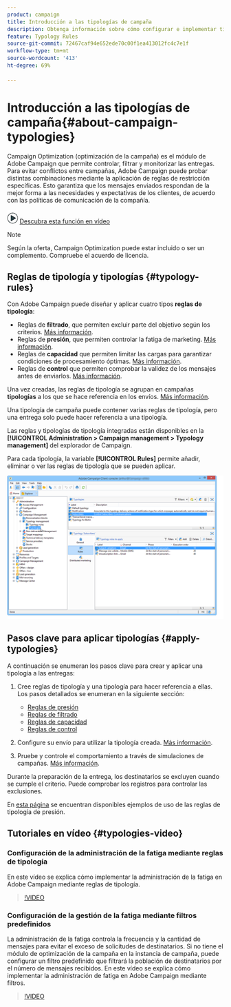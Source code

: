 ```yaml
---
product: campaign
title: Introducción a las tipologías de campaña
description: Obtenga información sobre cómo configurar e implementar tipologías de campaña
feature: Typology Rules
source-git-commit: 72467caf94e652ede70c00f1ea413012fc4c7e1f
workflow-type: tm+mt
source-wordcount: '413'
ht-degree: 69%

---
```


# Introducción a las tipologías de campaña{#about-campaign-typologies}

Campaign Optimization (optimización de la campaña) es el módulo de Adobe Campaign que permite controlar, filtrar y monitorizar las entregas. Para evitar conflictos entre campañas, Adobe Campaign puede probar distintas combinaciones mediante la aplicación de reglas de restricción específicas. Esto garantiza que los mensajes enviados respondan de la mejor forma a las necesidades y expectativas de los clientes, de acuerdo con las políticas de comunicación de la compañía.

![](assets/do-not-localize/how-to-video.png) [Descubra esta función en vídeo](#typologies-video)

>[!NOTE]
>
>Según la oferta, Campaign Optimization puede estar incluido o ser un complemento. Compruebe el acuerdo de licencia.

## Reglas de tipología y tipologías {#typology-rules}

Con Adobe Campaign puede diseñar y aplicar cuatro tipos **reglas de tipología**:

* Reglas de **filtrado**, que permiten excluir parte del objetivo según los criterios. [Más información](filtering-rules.md).
* Reglas de **presión**, que permiten controlar la fatiga de marketing. [Más información](pressure-rules.md).
* Reglas de **capacidad** que permiten limitar las cargas para garantizar condiciones de procesamiento óptimas. [Más información](consistency-rules.md#controlling-capacity).
* Reglas de **control** que permiten comprobar la validez de los mensajes antes de enviarlos. [Más información](control-rules.md).

Una vez creadas, las reglas de tipología se agrupan en campañas **tipologías** a los que se hace referencia en los envíos. [Más información](#apply-typologies).

Una tipología de campaña puede contener varias reglas de tipología, pero una entrega solo puede hacer referencia a una tipología.

Las reglas y tipologías de tipología integradas están disponibles en la **[!UICONTROL Administration > Campaign management > Typology management]** del explorador de Campaign.

Para cada tipología, la variable **[!UICONTROL Rules]** permite añadir, eliminar o ver las reglas de tipología que se pueden aplicar.

![](assets/campaign_opt_rules_tab.png)

## Pasos clave para aplicar tipologías {#apply-typologies}

A continuación se enumeran los pasos clave para crear y aplicar una tipología a las entregas:

1. Cree reglas de tipología y una tipología para hacer referencia a ellas.
Los pasos detallados se enumeran en la siguiente sección:
   * [Reglas de presión](pressure-rules.md)
   * [Reglas de filtrado](filtering-rules.md)
   * [Reglas de capacidad](consistency-rules.md)
   * [Reglas de control](control-rules.md)

1. Configure su envío para utilizar la tipología creada. [Más información](apply-rules.md#apply-a-typology-to-a-delivery).
1. Pruebe y controle el comportamiento a través de simulaciones de campañas. [Más información](campaign-simulations.md).

Durante la preparación de la entrega, los destinatarios se excluyen cuando se cumple el criterio. Puede comprobar los registros para controlar las exclusiones.

En [esta página](pressure-rules.md#use-cases-on-pressure-rules) se encuentran disponibles ejemplos de uso de las reglas de tipología de presión.

## Tutoriales en vídeo {#typologies-video}

### Configuración de la administración de la fatiga mediante reglas de tipología

En este vídeo se explica cómo implementar la administración de la fatiga en Adobe Campaign mediante reglas de tipología.

>[!VIDEO](https://video.tv.adobe.com/v/25090?quality=12)

### Configuración de la gestión de la fatiga mediante filtros predefinidos

La administración de la fatiga controla la frecuencia y la cantidad de mensajes para evitar el exceso de solicitudes de destinatarios. Si no tiene el módulo de optimización de la campaña en la instancia de campaña, puede configurar un filtro predefinido que filtrará la población de destinatarios por el número de mensajes recibidos.
En este vídeo se explica cómo implementar la administración de fatiga en Adobe Campaign mediante filtros.

>[!VIDEO](https://video.tv.adobe.com/v/25091?quality=12)


